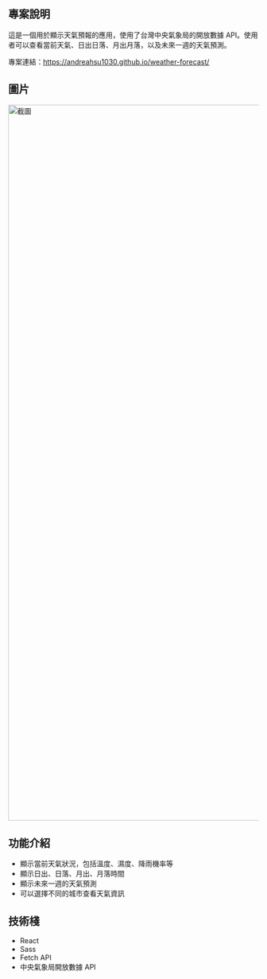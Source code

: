 ## 專案說明

這是一個用於顯示天氣預報的應用，使用了台灣中央氣象局的開放數據 API。使用者可以查看當前天氣、日出日落、月出月落，以及未來一週的天氣預測。

專案連結：https://andreahsu1030.github.io/weather-forecast/ 


## 圖片

<img width="1440" alt="截圖" src="https://github.com/user-attachments/assets/be6cd9ac-6df7-4f14-b8a4-5a5d26394296">


## 功能介紹
+ 顯示當前天氣狀況，包括溫度、濕度、降雨機率等
+ 顯示日出、日落、月出、月落時間
+ 顯示未來一週的天氣預測
+ 可以選擇不同的城市查看天氣資訊


## 技術棧
+ React
+ Sass
+ Fetch API
+ 中央氣象局開放數據 API


